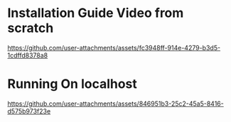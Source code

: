 # Installation Guide Video from scratch

https://github.com/user-attachments/assets/fc3948ff-914e-4279-b3d5-1cdffd8378a8



# Running On localhost
https://github.com/user-attachments/assets/846951b3-25c2-45a5-8416-d575b973f23e

